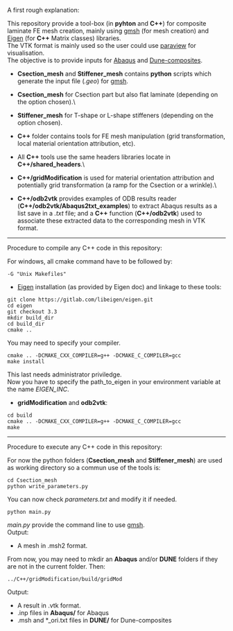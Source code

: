 A first rough explanation:

This repository provide a tool-box (in **pyhton** and **C++**) for composite laminate FE mesh creation, mainly using [gmsh](https://gmsh.info/) (for mesh creation) and [Eigen](https://Eigen.tuxfamily.org/index.php?title=Main_Page) (for **C++** Matrix classes) libraries.\
The VTK format is mainly used so the user could use [paraview](https://www.paraview.org/) for visualisation.\
The objective is to provide inputs for [Abaqus](https://www.technia.co.uk/software/simulia/abaqus/) and [Dune-composites](https://gitlab.dune-project.org/anne.reinarz/dune-composites).

* **Csection_mesh** and **Stiffener_mesh** contains **python** scripts which generate the input file (*.geo*) for [gmsh](https://gmsh.info/).

* **Csection_mesh** for Csection part but also flat laminate (depending on the option chosen).\
* **Stiffener_mesh** for T-shape or L-shape stiffeners (depending on the option chosen).

* **C++** folder contains tools for FE mesh manipulation (grid transformation, local material orientation attribution, etc).

* All **C++** tools use the same headers libraries locate in **C++/shared_headers**.\
* **C++/gridModification** is used for material orientation attribution and potentially grid transformation (a ramp for the Csection or a wrinkle).\
* **C++/odb2vtk** provides examples of ODB results reader (**C++/odb2vtk/Abaqus2txt_examples**) to extract Abaqus results as a list save in a *.txt* file; and a **C++** function (**C++/odb2vtk**) used to associate these extracted data to the corresponding mesh in VTK format.

---

Procedure to compile any C++ code in this repository:

For windows, all cmake command have to be followed by:
```
-G "Unix Makefiles"
```

* [Eigen](https://eigen.tuxfamily.org/index.php?title=Main_Page) installation (as provided by Eigen doc) and linkage to these tools:

```
git clone https://gitlab.com/libeigen/eigen.git
cd eigen
git checkout 3.3
mkdir build_dir
cd build_dir
cmake ..
```
You may need to specify your compiler.
```
cmake .. -DCMAKE_CXX_COMPILER=g++ -DCMAKE_C_COMPILER=gcc
make install
```
This last needs administrator priviledge.\
Now you have to specify the path_to_eigen in your environment variable at the name *EIGEN_INC*.

* **gridModification** and **odb2vtk**:
```
cd build
cmake .. -DCMAKE_CXX_COMPILER=g++ -DCMAKE_C_COMPILER=gcc
make
```

---

Procedure to execute any C++ code in this repository:

For now the python folders (**Csection_mesh** and **Stiffener_mesh**) are used as working directory so a commun use of the tools is:
```
cd Csection_mesh
python write_parameters.py
```
You can now check *parameters.txt* and modify it if needed.
```
python main.py
```
*main.py* provide the command line to use [gmsh](https://gmsh.info/).\
Output: 
* A mesh in .msh2 format.

From now, you may need to mkdir an **Abaqus** and/or **DUNE** folders if they are not in the current folder. Then:
```
../C++/gridModification/build/gridMod
```
Output:
* A result in .vtk format.
* .inp files in **Abaqus/** for Abaqus
* .msh and *_ori.txt files in **DUNE/** for Dune-composites
